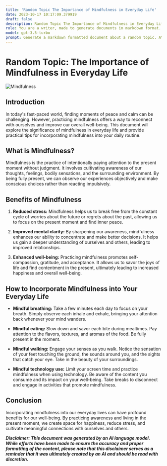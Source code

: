 ```yaml
---
title: 'Random Topic The Importance of Mindfulness in Everyday Life'
date: 2023-10-17 10:17:09.379919
draft: false
description: Random Topic The Importance of Mindfulness in Everyday Life
role: You are a writer, made to generate documents in markdown format. It is very important that all of the documents you generate are in valid markdown format.
model: gpt-3.5-turbo
prompt: Generate a markdown formatted document about a random topic. At the bottom, include a disclaimer explaining that the document was generated by you. The first line of the document should be the title. Make sure that the entire document is in proper markdown format, using a mix of various tags to make the document visually appealing.
---
```


# Random Topic: The Importance of Mindfulness in Everyday Life

![Mindfulness](https://images.unsplash.com/photo-1572807642918-7c6adfb0e9e8)

## Introduction

In today's fast-paced world, finding moments of peace and calm can be challenging. However, practicing mindfulness offers a way to reconnect with ourselves and improve our overall well-being. This document will explore the significance of mindfulness in everyday life and provide practical tips for incorporating mindfulness into your daily routine.

## What is Mindfulness?

Mindfulness is the practice of intentionally paying attention to the present moment without judgment. It involves cultivating awareness of our thoughts, feelings, bodily sensations, and the surrounding environment. By being fully present, we can observe our experiences objectively and make conscious choices rather than reacting impulsively.

## Benefits of Mindfulness

1. **Reduced stress:** Mindfulness helps us to break free from the constant cycle of worries about the future or regrets about the past, allowing us to focus on the present moment and find inner peace.

2. **Improved mental clarity:** By sharpening our awareness, mindfulness enhances our ability to concentrate and make better decisions. It helps us gain a deeper understanding of ourselves and others, leading to improved relationships.

3. **Enhanced well-being:** Practicing mindfulness promotes self-compassion, gratitude, and acceptance. It allows us to savor the joys of life and find contentment in the present, ultimately leading to increased happiness and overall well-being.

## How to Incorporate Mindfulness into Your Everyday Life

- **Mindful breathing:** Take a few minutes each day to focus on your breath. Simply observe each inhale and exhale, bringing your attention back whenever your mind wanders.

- **Mindful eating:** Slow down and savor each bite during mealtimes. Pay attention to the flavors, textures, and aromas of the food. Be fully present in the moment.

- **Mindful walking:** Engage your senses as you walk. Notice the sensation of your feet touching the ground, the sounds around you, and the sights that catch your eye. Take in the beauty of your surroundings.

- **Mindful technology use:** Limit your screen time and practice mindfulness when using technology. Be aware of the content you consume and its impact on your well-being. Take breaks to disconnect and engage in activities that promote mindfulness.

## Conclusion

Incorporating mindfulness into our everyday lives can have profound benefits for our well-being. By practicing awareness and living in the present moment, we create space for happiness, reduce stress, and cultivate meaningful connections with ourselves and others.

***Disclaimer: This document was generated by an AI language model. While efforts have been made to ensure the accuracy and proper formatting of the content, please note that this disclaimer serves as a reminder that it was ultimately created by an AI and should be read with discretion.***